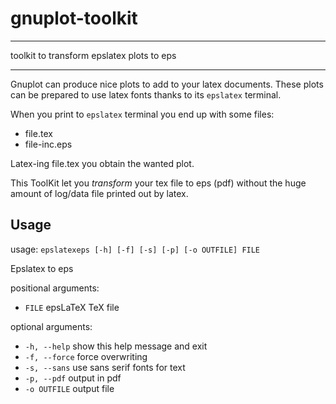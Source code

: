 # gnuplot-toolkit 

___

toolkit to transform epslatex plots to eps
___

Gnuplot can produce nice plots to add to your latex documents.
These plots can be prepared to use latex fonts thanks to its `epslatex`
terminal.

When you print to `epslatex` terminal you end up with some files:
- file.tex
- file-inc.eps

Latex-ing file.tex you obtain the wanted plot.

This ToolKit let you _transform_ your tex file to eps (pdf) without the huge
amount of log/data file printed out by latex.

## Usage

usage: `epslatexeps [-h] [-f] [-s] [-p] [-o OUTFILE] FILE`

Epslatex to eps

positional arguments:
- `FILE`         epsLaTeX TeX file

optional arguments:
-  `-h, --help`   show this help message and exit
-  `-f, --force`  force overwriting
-  `-s, --sans`   use sans serif fonts for text
-  `-p, --pdf`    output in pdf
-  `-o OUTFILE`   output file


